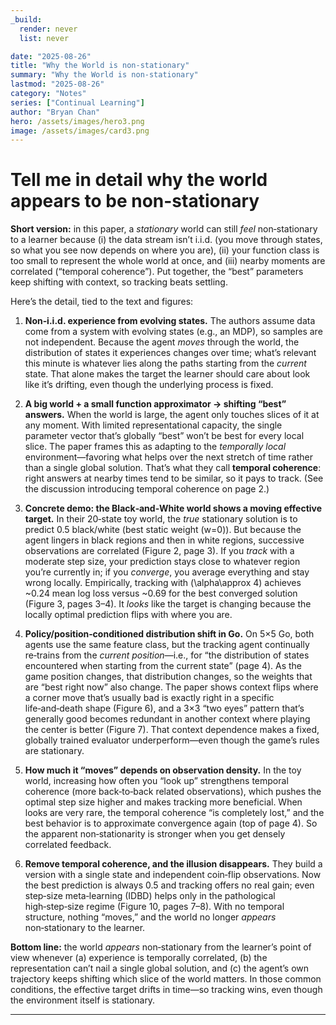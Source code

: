 ```yaml
---
_build:
  render: never
  list: never

date: "2025-08-26"
title: "Why the World is non-stationary"
summary: "Why the World is non-stationary"
lastmod: "2025-08-26"
category: "Notes"
series: ["Continual Learning"]
author: "Bryan Chan"
hero: /assets/images/hero3.png
image: /assets/images/card3.png
---
```


# Tell me in detail why the world appears to be non-stationary

**Short version:** in this paper, a *stationary* world can still *feel* non‑stationary to a learner because (i) the data stream isn’t i.i.d. (you move through states, so what you see now depends on where you are), (ii) your function class is too small to represent the whole world at once, and (iii) nearby moments are correlated (“temporal coherence”). Put together, the “best” parameters keep shifting with context, so tracking beats settling.&#x20;

Here’s the detail, tied to the text and figures:

1. **Non‑i.i.d. experience from evolving states.**
   The authors assume data come from a system with evolving states (e.g., an MDP), so samples are not independent. Because the agent *moves* through the world, the distribution of states it experiences changes over time; what’s relevant this minute is whatever lies along the paths starting from the *current* state. That alone makes the target the learner should care about look like it’s drifting, even though the underlying process is fixed.&#x20;

2. **A big world + a small function approximator → shifting “best” answers.**
   When the world is large, the agent only touches slices of it at any moment. With limited representational capacity, the single parameter vector that’s globally “best” won’t be best for every local slice. The paper frames this as adapting to the *temporally local* environment—favoring what helps over the next stretch of time rather than a single global solution. That’s what they call **temporal coherence**: right answers at nearby times tend to be similar, so it pays to track. (See the discussion introducing temporal coherence on page 2.)&#x20;

3. **Concrete demo: the Black‑and‑White world shows a moving effective target.**
   In their 20‑state toy world, the *true* stationary solution is to predict 0.5 black/white (best static weight \(w=0\)). But because the agent lingers in black regions and then in white regions, successive observations are correlated (Figure 2, page 3). If you *track* with a moderate step size, your prediction stays close to whatever region you’re currently in; if you *converge*, you average everything and stay wrong locally. Empirically, tracking with \(\alpha\approx 4\) achieves \~0.24 mean log loss versus \~0.69 for the best converged solution (Figure 3, pages 3–4). It *looks* like the target is changing because the locally optimal prediction flips with where you are.&#x20;

4. **Policy/position‑conditioned distribution shift in Go.**
   On 5×5 Go, both agents use the same feature class, but the tracking agent continually re‑trains from the *current position*—i.e., for “the distribution of states encountered when starting from the current state” (page 4). As the game position changes, that distribution changes, so the weights that are “best right now” also change. The paper shows context flips where a corner move that’s usually bad is exactly right in a specific life‑and‑death shape (Figure 6), and a 3×3 “two eyes” pattern that’s generally good becomes redundant in another context where playing the center is better (Figure 7). That context dependence makes a fixed, globally trained evaluator underperform—even though the game’s rules are stationary.&#x20;

5. **How much it “moves” depends on observation density.**
   In the toy world, increasing how often you “look up” strengthens temporal coherence (more back‑to‑back related observations), which pushes the optimal step size higher and makes tracking more beneficial. When looks are very rare, the temporal coherence “is completely lost,” and the best behavior is to approximate convergence again (top of page 4). So the apparent non‑stationarity is stronger when you get densely correlated feedback.&#x20;

6. **Remove temporal coherence, and the illusion disappears.**
   They build a version with a single state and independent coin‑flip observations. Now the best prediction is always 0.5 and tracking offers no real gain; even step‑size meta‑learning (IDBD) helps only in the pathological high‑step‑size regime (Figure 10, pages 7–8). With no temporal structure, nothing “moves,” and the world no longer *appears* non‑stationary to the learner.&#x20;

**Bottom line:** the world *appears* non‑stationary from the learner’s point of view whenever (a) experience is temporally correlated, (b) the representation can’t nail a single global solution, and (c) the agent’s own trajectory keeps shifting which slice of the world matters. In those common conditions, the effective target drifts in time—so tracking wins, even though the environment itself is stationary.&#x20;

---









